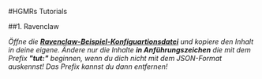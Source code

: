 #HGMRs Tutorials

##1. Ravenclaw

*Öffne die **[Ravenclaw-Beispiel-Konfiguartionsdatei](https://github.com/Mutato115/HGMRsMod/blob/main/tut/ravenclaw.json)** und kopiere den Inhalt in deine eigene.*
*Ändere nur die Inhalte **in Anführungszeichen** die mit dem Prefix **"tut:"** beginnen, wenn du dich nicht mit dem JSON-Format auskennst! Das Prefix kannst du dann entfernen!*
